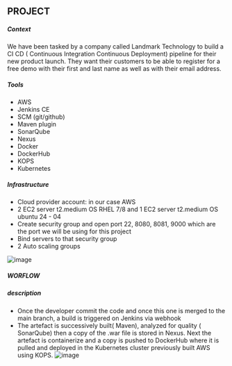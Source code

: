 ## PROJECT

##### Context
We have been tasked by a company called Landmark Technology to build a CI CD ( Continuous Integration Continuous Deployment) pipeline for their new product launch. They want their customers to be able to register for a free demo with their first and last name as well as with their email address.

##### Tools
+ AWS
+ Jenkins CE
+ SCM (git/github)
+ Maven plugin
+ SonarQube
+ Nexus
+ Docker
+ DockerHub
+ KOPS
+ Kubernetes

##### Infrastructure
+ Cloud provider account: in our case AWS
+ 2 EC2 server t2.medium OS RHEL 7/8 and 1 EC2 server t2.medium OS ubuntu 24 - 04
+ Create security group and open port 22, 8080, 8081, 9000 which are the port we will be using for this project
+ Bind servers to that security group
+ 2 Auto scaling groups

![image](https://github.com/user-attachments/assets/39e3d776-4654-47f5-bb2b-bee2957eee81)

##### WORFLOW

##### description
+ Once the developer commit the code and once this one is merged to the main branch, a build is triggered on Jenkins via webhook
+ The artefact is successively built( Maven), analyzed for quality ( SonarQube) then a copy of the .war file is stored in Nexus. Next the artefact is containerize and a copy is pushed to DockerHub where it is pulled and deployed in the Kubernetes cluster previously built AWS using KOPS.
![image](https://github.com/user-attachments/assets/5d285731-584c-4d65-95f1-138528bd9b26)

